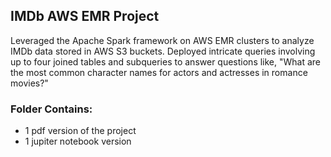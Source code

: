 ## IMDb AWS EMR Project
Leveraged the Apache Spark framework on AWS EMR clusters to analyze IMDb data stored in AWS S3 buckets. Deployed intricate queries involving up to four joined tables and subqueries to answer questions like, "What are the most common character names for actors and actresses in romance movies?"
### Folder Contains:
  * 1 pdf version of the project
  * 1 jupiter notebook version  
